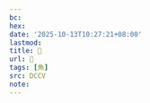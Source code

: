 ```yaml
---
bc:
hex:
date: '2025-10-13T10:27:21+08:00'
lastmod:
title: 􂝐
url: 􂝐
tags: [魚]
src: DCCV
note:
---
```


